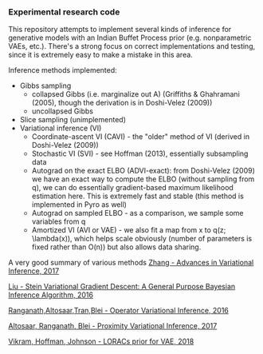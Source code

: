 ### Experimental research code

This repository attempts to implement several kinds of inference for generative models with an Indian Buffet Process prior (e.g. nonparametric VAEs, etc.). There's a strong focus on correct implementations and testing, since it is extremely easy to make a mistake in this area.

Inference methods implemented:

- Gibbs sampling
  - collapsed Gibbs (i.e. marginalize out A) (Griffiths & Ghahramani (2005), though the derivation is in Doshi-Velez (2009))
  - uncollapsed Gibbs
- Slice sampling (unimplemented)
- Variational inference (VI)
  - Coordinate-ascent VI (CAVI) - the "older" method of VI (derived in Doshi-Velez (2009))
  - Stochastic VI (SVI) - see Hoffman (2013), essentially subsampling data
  - Autograd on the exact ELBO (ADVI-exact): from Doshi-Velez (2009) we have an exact way to compute the ELBO (without sampling from q), we can do essentially gradient-based maximum likelihood estimation here. This is extremely fast and stable (this method is implemented in Pyro as well)
  - Autograd on sampled ELBO - as a comparison, we sample some variables from q
  - Amortized VI (AVI or VAE) - we also fit a map from x to q(z; \lambda(x)), which helps scale obviously (number of parameters is fixed rather than O(n)) but also allows data sharing.
 
A very good summary of various methods
[Zhang - Advances in Variational Inference, 2017](https://arxiv.org/pdf/1711.05597.pdf)  

[Liu - Stein Variational Gradient Descent: A General
Purpose Bayesian Inference Algorithm, 2016](https://arxiv.org/pdf/1608.04471.pdf)  

[Ranganath,Altosaar,Tran,Blei - Operator Variational Inference, 2016](https://arxiv.org/pdf/1610.09033.pdf)  

[Altosaar, Ranganath, Blei - Proximity Variational Inference, 2017](https://arxiv.org/pdf/1705.08931.pdf)  

[Vikram, Hoffman, Johnson - LORACs prior for VAE, 2018](https://arxiv.org/pdf/1810.06891.pdf)
